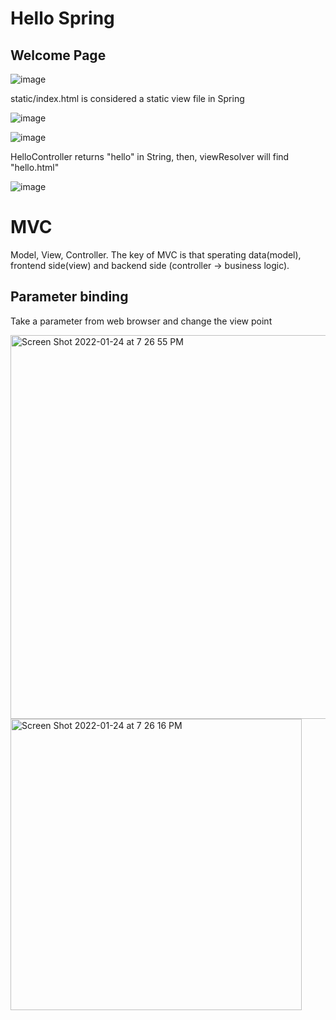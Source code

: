 # Hello Spring

## Welcome Page

![image](https://user-images.githubusercontent.com/76544061/150881346-6a321e3a-43ae-43b8-a794-9126e8a95abb.png)

static/index.html is considered a static view file in Spring


![image](https://user-images.githubusercontent.com/76544061/150881302-09a666ec-212c-4408-a9be-30d278e9dd90.png)

![image](https://user-images.githubusercontent.com/76544061/150881395-280eba35-806b-4a2b-8ae1-4fd9c7ce8149.png)

HelloController returns "hello" in String, then, viewResolver will find "hello.html"

![image](https://user-images.githubusercontent.com/76544061/150882126-9ca5be0e-46c0-4515-ad94-64993e88cd0e.png)

# MVC

Model, View, Controller.
The key of MVC is that sperating data(model), frontend side(view) and backend side (controller -> business logic). 

## Parameter binding
Take a parameter from web browser and change the view point <br>

<img width="614" alt="Screen Shot 2022-01-24 at 7 26 55 PM" src="https://user-images.githubusercontent.com/76544061/150887706-1e2e4014-a97f-423a-b125-c89aa5e0bfc6.png">
<img width="466" alt="Screen Shot 2022-01-24 at 7 26 16 PM" src="https://user-images.githubusercontent.com/76544061/150887825-889f62e2-e602-4977-a842-f053a8a1b50e.png">



